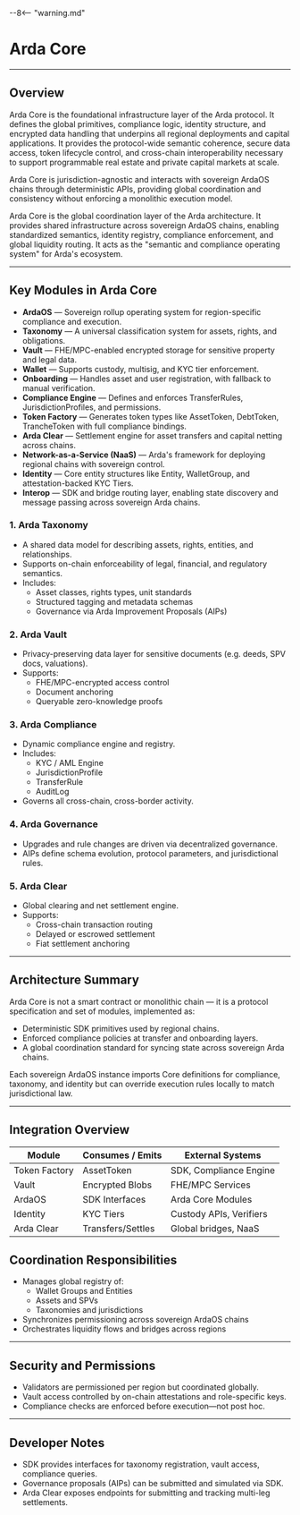 --8<-- "warning.md"
# Arda Core

---

## Overview

Arda Core is the foundational infrastructure layer of the Arda protocol. It defines the global primitives, compliance logic, identity structure, and encrypted data handling that underpins all regional deployments and capital applications. It provides the protocol-wide semantic coherence, secure data access, token lifecycle control, and cross-chain interoperability necessary to support programmable real estate and private capital markets at scale.

Arda Core is jurisdiction-agnostic and interacts with sovereign ArdaOS chains through deterministic APIs, providing global coordination and consistency without enforcing a monolithic execution model.

Arda Core is the global coordination layer of the Arda architecture. It provides shared infrastructure across sovereign ArdaOS chains, enabling standardized semantics, identity registry, compliance enforcement, and global liquidity routing. It acts as the "semantic and compliance operating system" for Arda's ecosystem.

---

## Key Modules in Arda Core

- **ArdaOS** — Sovereign rollup operating system for region-specific compliance and execution.
- **Taxonomy** — A universal classification system for assets, rights, and obligations.
- **Vault** — FHE/MPC-enabled encrypted storage for sensitive property and legal data.
- **Wallet** — Supports custody, multisig, and KYC tier enforcement.
- **Onboarding** — Handles asset and user registration, with fallback to manual verification.
- **Compliance Engine** — Defines and enforces TransferRules, JurisdictionProfiles, and permissions.
- **Token Factory** — Generates token types like AssetToken, DebtToken, TrancheToken with full compliance bindings.
- **Arda Clear** — Settlement engine for asset transfers and capital netting across chains.
- **Network-as-a-Service (NaaS)** — Arda's framework for deploying regional chains with sovereign control.
- **Identity** — Core entity structures like Entity, WalletGroup, and attestation-backed KYC Tiers.
- **Interop** — SDK and bridge routing layer, enabling state discovery and message passing across sovereign Arda chains.

### 1. **Arda Taxonomy**
- A shared data model for describing assets, rights, entities, and relationships.
- Supports on-chain enforceability of legal, financial, and regulatory semantics.
- Includes:
  - Asset classes, rights types, unit standards
  - Structured tagging and metadata schemas
  - Governance via Arda Improvement Proposals (AIPs)

### 2. **Arda Vault**
- Privacy-preserving data layer for sensitive documents (e.g. deeds, SPV docs, valuations).
- Supports:
  - FHE/MPC-encrypted access control
  - Document anchoring
  - Queryable zero-knowledge proofs

### 3. **Arda Compliance**
- Dynamic compliance engine and registry.
- Includes:
  - KYC / AML Engine
  - JurisdictionProfile
  - TransferRule
  - AuditLog
- Governs all cross-chain, cross-border activity.

### 4. **Arda Governance**
- Upgrades and rule changes are driven via decentralized governance.
- AIPs define schema evolution, protocol parameters, and jurisdictional rules.

### 5. **Arda Clear**
- Global clearing and net settlement engine.
- Supports:
  - Cross-chain transaction routing
  - Delayed or escrowed settlement
  - Fiat settlement anchoring

---

## Architecture Summary

Arda Core is not a smart contract or monolithic chain — it is a protocol specification and set of modules, implemented as:

- Deterministic SDK primitives used by regional chains.
- Enforced compliance policies at transfer and onboarding layers.
- A global coordination standard for syncing state across sovereign Arda chains.

Each sovereign ArdaOS instance imports Core definitions for compliance, taxonomy, and identity but can override execution rules locally to match jurisdictional law.

---

## Integration Overview

| Module          | Consumes / Emits | External Systems         |
|-----------------|------------------|--------------------------|
| Token Factory   | AssetToken       | SDK, Compliance Engine   |
| Vault           | Encrypted Blobs  | FHE/MPC Services         |
| ArdaOS          | SDK Interfaces   | Arda Core Modules        |
| Identity        | KYC Tiers        | Custody APIs, Verifiers  |
| Arda Clear      | Transfers/Settles| Global bridges, NaaS     |

## Coordination Responsibilities

- Manages global registry of:
  - Wallet Groups and Entities
  - Assets and SPVs
  - Taxonomies and jurisdictions
- Synchronizes permissioning across sovereign ArdaOS chains
- Orchestrates liquidity flows and bridges across regions

---

## Security and Permissions

- Validators are permissioned per region but coordinated globally.
- Vault access controlled by on-chain attestations and role-specific keys.
- Compliance checks are enforced before execution—not post hoc.

---

## Developer Notes

- SDK provides interfaces for taxonomy registration, vault access, compliance queries.
- Governance proposals (AIPs) can be submitted and simulated via SDK.
- Arda Clear exposes endpoints for submitting and tracking multi-leg settlements.
